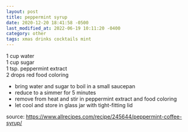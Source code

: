 ```yaml
---
layout: post
title: peppermint syrup
date: 2020-12-20 18:41:58 -0500
last_modified_at: 2022-06-19 10:11:20 -0400
category: other
tags: xmas drinks cocktails mint
---
```


1 cup water  
1 cup sugar  
1 tsp. peppermint extract  
2 drops red food coloring  
* bring water and sugar to boil in a small saucepan
* reduce to a simmer for 5 minutes
* remove from heat and stir in peppermint extract and food coloring
* let cool and store in glass jar with tight-fitting lid

source: <https://www.allrecipes.com/recipe/245644/peppermint-coffee-syrup/>
